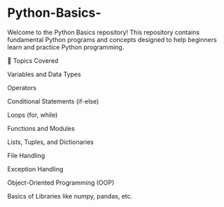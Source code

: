 # Python-Basics-
Welcome to the Python Basics repository! This repository contains fundamental Python programs and concepts designed to help beginners learn and practice Python programming.

📌 Topics Covered

Variables and Data Types

Operators

Conditional Statements (if-else)

Loops (for, while)

Functions and Modules

Lists, Tuples, and Dictionaries

File Handling

Exception Handling

Object-Oriented Programming (OOP)

Basics of Libraries like numpy, pandas, etc.
